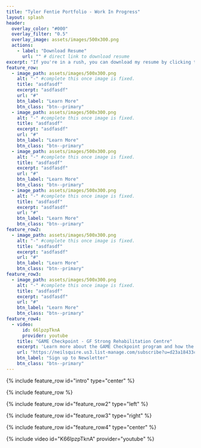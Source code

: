 ```yaml
---
title: "Tyler Fentie Portfolio - Work In Progress"
layout: splash
header:
  overlay_color: "#000"
  overlay_filter: "0.5"
  overlay_image: assets/images/500x300.png 
  actions:
    - label: "Download Resume"
      url: "" # direct link to download resume
excerpt: "If you're in a rush, you can download my resume by clicking the button. Otherwise, enjoy checking out my portfolio!"
feature_row:
  - image_path: assets/images/500x300.png
    alt: "-" #complete this once image is fixed.
    title: "asdfasdf"
    excerpt: "asdfasdf"
    url: "#"
    btn_label: "Learn More"
    btn_class: "btn--primary"
  - image_path: assets/images/500x300.png
    alt: "-" #complete this once image is fixed.
    title: "asdfasdf"
    excerpt: "asdfasdf"
    url: "#"
    btn_label: "Learn More"
    btn_class: "btn--primary"
  - image_path: assets/images/500x300.png
    alt: "-" #complete this once image is fixed.
    title: "asdfasdf"
    excerpt: "asdfasdf"
    url: "#"
    btn_label: "Learn More"
    btn_class: "btn--primary"
  - image_path: assets/images/500x300.png
    alt: "-" #complete this once image is fixed.
    title: "asdfasdf"
    excerpt: "asdfasdf"
    url: "#"
    btn_label: "Learn More"
    btn_class: "btn--primary"
feature_row2:
  - image_path: assets/images/500x300.png
    alt: "-" #complete this once image is fixed.
    title: "asdfasdf"
    excerpt: "asdfasdf"
    url: "#"
    btn_label: "Learn More"
    btn_class: "btn--primary"
feature_row3:
  - image_path: assets/images/500x300.png
    alt: "-" #complete this once image is fixed.
    title: "asdfasdf"
    excerpt: "asdfasdf"
    url: "#"
    btn_label: "Learn More"
    btn_class: "btn--primary"
feature_row4:
  - video:
      id: 66lpzpTknA
      provider: youtube
    title: "GAME Checkpoint - GF Strong Rehabilitation Centre"
    excerpt: 'Learn more about the GAME Checkpoint program and how the GF Strong staff are utilizing the gear and trianing to serve gamers in the Vancouver area.'
    url: "https://neilsquire.us3.list-manage.com/subscribe?u=d23a18433c4afe9206139e240&id=af948441ae"
    btn_label: "Sign up to Newsletter"
    btn_class: "btn--primary"
---
```


{% include feature_row id="intro" type="center" %}

{% include feature_row %}

{% include feature_row id="feature_row2" type="left" %}

{% include feature_row id="feature_row3" type="right" %}

{% include feature_row id="feature_row4" type="center" %}

{% include video id="K66lpzpTknA" provider="youtube" %}